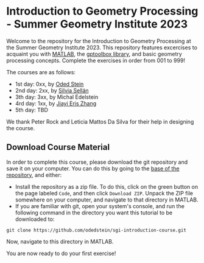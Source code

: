 # Introduction to Geometry Processing - Summer Geometry Institute 2023

Welcome to the repository for the Introduction to Geometry Processing at the Summer Geometry Institute 2023.
This repository features excercises to acquaint you with [MATLAB](https://www.mathworks.com/campaigns/products/trials.html?prodcode=ML), the [gptoolbox library](https://github.com/odedstein/sgi-introduction-course/blob/main/002_gptoolbox/002_gptoolbox.md), and basic geometry processing concepts.
Complete the exercises in order from 001 to 999!

The courses are as follows:
* 1st day: 0xx, by [Oded Stein](https://odedstein.com/)
* 2nd day: 2xx, by [Silvia Sellán](http://dgp.toronto.edu/~sgsellan/)
* 3th day: 3xx, by Michal Edelstein
* 4rd day: 1xx, by [Jiayi Eris Zhang](https://eriszhang.github.io)
* 5th day: TBD

We thank Peter Rock and Leticia Mattos Da Silva for their help in designing the course.


## Download Course Material 

In order to complete this course, please download the git repository and save
it on your computer.
You can do this by going to the
[base of the repository](https://github.com/odedstein/sgi-introduction-course),
and either:

* Install the repository as a zip file.
To do this, click on the green button on the page labeled `Code`, and then
click `Download ZIP`.
Unpack the ZIP file somewhere on your computer, and navigate to that directory
in MATLAB.
* If you are familiar with git, open your system's console, and run the
following command in the directory you want this tutorial to be downloaded to:
```
git clone https://github.com/odedstein/sgi-introduction-course.git
```
Now, navigate to this directory in MATLAB.

You are now ready to do your first exercise!


